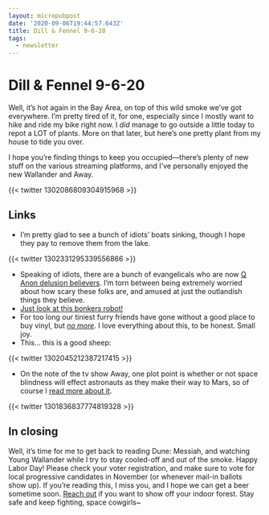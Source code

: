 ```yaml
---
layout: micropubpost
date: '2020-09-06T19:44:57.643Z'
title: Dill & Fennel 9-6-20
tags:
  - newsletter
---
```


# Dill & Fennel 9-6-20
Well, it’s hot again in the Bay Area, on top of this wild smoke we’ve got everywhere. I’m pretty tired of it, for one, especially since I mostly want to hike and ride my bike right now. I *did* manage to go outside a little today to repot a LOT of plants. More on that later, but here’s one pretty plant from my house to tide you over.

I hope you’re finding things to keep you occupied—there’s plenty of new stuff on the various streaming platforms, and I’ve personally enjoyed the new Wallander and Away.

{{< twitter 1302086809304915968 >}}

## Links

* I’m pretty glad to see a bunch of idiots’ boats sinking, though I hope they pay to remove them from the lake.

{{< twitter 1302331295339556866 >}}

* Speaking of idiots, there are a bunch of evangelicals who are now [Q Anon delusion believers](https://www.technologyreview.com/2020/08/26/1007611/how-qanon-is-targeting-evangelicals/). I’m torn between being extremely worried about how scary these folks are, and amused at just the outlandish things they believe.
* [Just look at this bonkers robot!](https://www.reddit.com/r/shittyrobots/comments/iizzfz/idk_where_this_belongs_but_thought_this_sub_might/)
* For too long our tiniest furry friends have gone without a good place to buy vinyl, but [*no more*](https://www.thenational.ae/arts-culture/art/ricotta-records-tiny-record-store-by-anonymouse-pops-up-in-sweden-1.1059889). I love everything about this, to be honest. Small joy.
* This... this is a good sheep:

{{< twitter 1302045212387217415 >}}

* On the note of the tv show Away, one plot point is whether or not space blindness will effect astronauts as they make their way to Mars, so of course I [read more about it](https://www.sciencealert.com/we-finally-know-why-astronauts-lose-their-vision-in-space-and-it-s-bad-news-for-mars-missions).

{{< twitter 1301836837774819328 >}}

## In closing

Well, it’s time for me to get back to reading Dune: Messiah, and watching Young Wallander while I try to stay cooled-off and out of the smoke. Happy Labor Day! Please check your voter registration, and make sure to vote for local progressive candidates in November (or whenever mail-in ballots show up). If you’re reading this, I miss you, and I hope we can get a beer sometime soon. [Reach out](mailto:newsletter@brookshelley.com) if you want to show off your indoor forest. Stay safe and keep fighting, space cowgirls~
